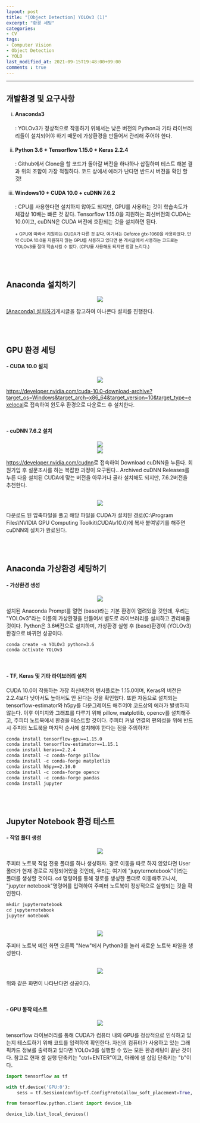 ```yaml
---
layout: post
title: "[Object Detection] YOLOv3 (1)"
excerpt: "환경 세팅"
categories:
- CV
tags:
- Computer Vision
- Object Detection
- YOLO
last_modified_at: 2021-09-15T19:48:00+09:00
comments : true
---
```

<hr>
<div>
    <h2>개발환경 및 요구사항</h2>
    <ol type="i">
        <li>
            <h4>Anaconda3</h4>
            <p>: YOLOv3가 정상적으로 작동하기 위해서는 낮은 버전의 Python과 기타 라이브러리들이 설치되어야 하기 때문에 가상환경을 만들어서 관리해 주어야 한다.</p>
        </li>
        <li>
            <h4>Python 3.6 + Tensorflow 1.15.0 + Keras 2.2.4</h4>
            <p>: Github에서 Clone을 할 코드가 돌아갈 버전을 하나하나 삽질하며 테스트 해본 결과 위의 조합이 가장 적절하다. 코드 상에서 에러가 난다면 반드시 버전을 확인 할 것!</p>
        </li>
        <li>
            <h4>Windows10 + CUDA 10.0 + cuDNN 7.6.2</h4>
            <p>: CPU를 사용한다면 설치하지 않아도 되지만, GPU를 사용하는 것이 학습속도가 체감상 10배는 빠른 것 같다. Tensorflow 1.15.0을 지원하는 최신버전의 CUDA는 10.0이고, cuDNN은 CUDA 버전에 호환되는 것을 설치하면 된다.</p>
            <p><small>+ GPU에 따라서 지원하는 CUDA가 다른 것 같다. 여기서는 Geforce gtx-1060을 사용하였다. 만약 CUDA 10.0을 지원하지 않는 GPU를 사용하고 있다면 본 게시글에서 사용하는 코드로는 YOLOv3를 절대 학습시킬 수 없다. (CPU를 사용해도 되지만 정말 느리다.)</small></p>
        </li>
    </ol>
    <br>
</div>
<br>


<div>
    <h2>Anaconda 설치하기</h2>
    <div style="text-align: center;">
        <img src="/assets/post-image/CV-Object-Detection-YOLOv3/logo-anaconda.png">
    </div>
    <p><a href = "https://ohtaekyeong.github.io/others/2021/09/15/Others-Anaconda-Install.html" target = "blank" >[Anaconda] 설치하기</a>게시글을 참고하여 아나콘다 설치를 진행한다.</p>
    <br>
</div>
<br>


<div>
    <h2>GPU 환경 세팅</h2>
    <h4>- CUDA 10.0 설치</h4>
    <div style="text-align: center;">
        <img src="/assets/post-image/CV-Object-Detection-YOLOv3/CUDA10.0.png">
    </div>
    <p><a href = "https://developer.nvidia.com/cuda-10.0-download-archive?target_os=Windows&target_arch=x86_64&target_version=10&target_type=exelocal" target = "blank" >https://developer.nvidia.com/cuda-10.0-download-archive?target_os=Windows&target_arch=x86_64&target_version=10&target_type=exelocal</a>로 접속하여 윈도우 환경으로 다운로드 후 설치한다.</p>
    <br>
    <h4>- cuDNN 7.6.2 설치</h4>
    <div style="text-align: center;">
        <img src="/assets/post-image/CV-Object-Detection-YOLOv3/cuDNN7.6.2.png">
    </div>
    <div style="text-align: center;">
        <img src="/assets/post-image/CV-Object-Detection-YOLOv3/cuDNN_Releases.png">
    </div>
    <p><a href = "https://developer.nvidia.com/cudnn" target = "blank" >https://developer.nvidia.com/cudnn</a>로 접속하여 Download cuDNN을 누른다. 회원가입 후 설문조사를 하는 복잡한 과정이 요구된다.. Archived cuDNN Releases를 누른 다음 설치된 CUDA에 맞는 버전을 아무거나 골라 설치해도 되지만, 7.6.2버전을 추천한다.</p>
    <br>
    <div style="text-align: center;">
        <img src="/assets/post-image/CV-Object-Detection-YOLOv3/cuDNN_file.png">
    </div>
    <p>다운로드 된 압축파일을 풀고 해당 파일을 CUDA가 설치된 경로(C:\Program Files\NVIDIA GPU Computing Toolkit\CUDA\v10.0)에 복사 붙여넣기를 해주면 cuDNN의 설치가 완료된다.</p>
    <br>
</div>
<br>


<h2>Anaconda 가상환경 세팅하기</h2>
<h4>- 가상환경 생성</h4>
<div style="text-align: center;">
    <img src="/assets/post-image/CV-Object-Detection-YOLOv3/conda_create.png">
</div>
<p>설치된 Anaconda Prompt를 열면 (base)라는 기본 환경이 열려있을 것인데, 우리는 "YOLOv3"라는 이름의 가상환경을 만들어서 별도로 라이브러리를 설치하고 관리해줄 것이다. Python은 3.6버전으로 설치하며, 가상환경 실행 후 (base)환경이 (YOLOv3)환경으로 바뀌면 성공이다.</p>

```md
conda create -n YOLOv3 python=3.6
conda activate YOLOv3
```

<br>
<h4>- TF, Keras 및 기타 라이브러리 설치</h4>
<p>CUDA 10.0이 작동하는 가장 최신버전의 텐서플로는 1.15.0이며, Keras의 버전은 2.2.4보다 낮아서도 높아서도 안 된다는 것을 확인했다. 또한 자동으로 설치되는 tensorflow-estimator와 h5py를 다운그레이드 해주어야 코드상의 에러가 발생하지 않는다. 이후 이미지와 그래프를 다루기 위해 pillow, matplotlib, opencv를 설치해주고, 주피터 노트북에서 환경을 테스트할 것이다. 주피터 커널 연결의 편의성을 위해 반드시 주피터 노트북을 마지막 순서에 설치해야 한다는 점을 주의하자!</p>

```md
conda install tensorflow-gpu==1.15.0
conda install tensorflow-estimator==1.15.1
conda install keras==2.2.4
conda install -c conda-forge pillow
conda install -c conda-forge matplotlib
conda install h5py==2.10.0
conda install -c conda-forge opencv
conda install -c conda-forge pandas
conda install jupyter
```

<br>
<br>
<h2>Jupyter Notebook 환경 테스트</h2>
<h4>- 작업 폴더 생성</h4>
<div style="text-align: center;">
    <img src="/assets/post-image/CV-Object-Detection-YOLOv3/mkdir_jupyter.png">
</div>
<p>주피터 노트북 작업 전용 폴더를 하나 생성하자. 경로 이동을 따로 하지 않았다면 User 폴더가 현재 경로로 지정되어있을 것인데, 우리는 여기에 "jupyternotebook"이라는 폴더를 생성할 것이다. cd 명령어를 통해 경로를 생성한 폴더로 이동해주고나서, "jupyter notebook"명령어를 입력하여 주피터 노트북이 정상적으로 실행되는 것을 확인한다.</p>

```md
mkdir jupyternotebook
cd jupyternotebook
jupyter notebook
```

<br>
<div style="text-align: center;">
    <img src="/assets/post-image/CV-Object-Detection-YOLOv3/jupyter_main.png">
</div>
<p>주피터 노트북 메인 화면 오른쪽 "New"에서 Python3를 눌러 새로운 노트북 파일을 생성한다.</p>
<br>
<div style="text-align: center;">
    <img src="/assets/post-image/CV-Object-Detection-YOLOv3/jupyter_new.png">
</div>
<p>위와 같은 화면이 나타난다면 성공이다.</p>

<br>
<h4>- GPU 동작 테스트</h4>
<div style="text-align: center;">
    <img src="/assets/post-image/CV-Object-Detection-YOLOv3/jupyter_GPU.png">
</div>
<p>tensorflow 라이브러리를 통해 CUDA가 컴퓨터 내의 GPU를 정상적으로 인식하고 있는지 테스트하기 위해 코드를 입력하여 확인한다. 자신의 컴퓨터가 사용하고 있는 그래픽카드 정보를 출력하고 있다면 YOLOv3를 실행할 수 있는 모든 환경세팅이 끝난 것이다. 참고로 현재 셀 실행 단축키는 "ctrl+ENTER"이고, 아래에 셀 삽입 단축키는 "b"이다.</p>

```python
import tensorflow as tf

with tf.device('GPU:0'):
    sess = tf.Session(config=tf.ConfigProto(allow_soft_placement=True, log_device_placement=True))

from tensorflow.python.client import device_lib

device_lib.list_local_devices()
```

<br>

<br>